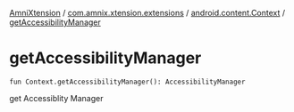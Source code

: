 [AmniXtension](../../index.md) / [com.amnix.xtension.extensions](../index.md) / [android.content.Context](index.md) / [getAccessibilityManager](./get-accessibility-manager.md)

# getAccessibilityManager

`fun Context.getAccessibilityManager(): AccessibilityManager`

get Accessiblity Manager

